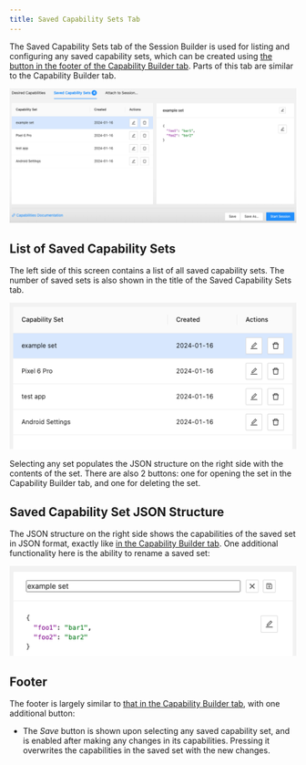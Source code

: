 ```yaml
---
title: Saved Capability Sets Tab
---
```


The Saved Capability Sets tab of the Session Builder is used for listing and configuring any saved
capability sets, which can be created using [the button in the footer of the Capability Builder tab](./capability-builder.md#footer).
Parts of this tab are similar to the Capability Builder tab.

![Saved Capability Sets](assets/images/saved-capability-sets/saved-caps-sets.png)

## List of Saved Capability Sets

The left side of this screen contains a list of all saved capability sets. The number of saved sets
is also shown in the title of the Saved Capability Sets tab.

![Saved Caps Set List](assets/images/saved-capability-sets/saved-caps-set-list.png)

Selecting any set populates the JSON structure on the right side with the contents of the set. There
are also 2 buttons: one for opening the set in the Capability Builder tab, and one for deleting the set.

## Saved Capability Set JSON Structure

The JSON structure on the right side shows the capabilities of the saved set in JSON format, exactly
like [in the Capability Builder tab](./capability-builder.md#capability-json-structure). One
additional functionality here is the ability to rename a saved set:

![Saved Caps Name Editor](assets/images/saved-capability-sets/saved-caps-name-editor.png)

## Footer

The footer is largely similar to [that in the Capability Builder tab](./capability-builder.md#footer),
with one additional button:

-   The _Save_ button is shown upon selecting any saved capability set, and is enabled after making
    any changes in its capabilities. Pressing it overwrites the capabilities in the saved set with the
    new changes.
